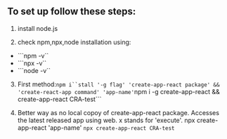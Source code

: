 To set up follow these steps:
---
1) install node.js

2) check npm,npx,node installation using:
- ```npm -v``
- ```npx -v``
- ```node -v``

3) First method:```
npm i``stall '-g flag' 'create-app-react package' && 'create-react-app command' 'app-name'
```npm i -g create-app-react && create-app-react CRA-test```

4) Better way as no local copoy of create-app-react package. Accesses the latest released app using web. x stands for 'execute'.
npx create-app-react 'app-name'
```npx create-app-react CRA-test```